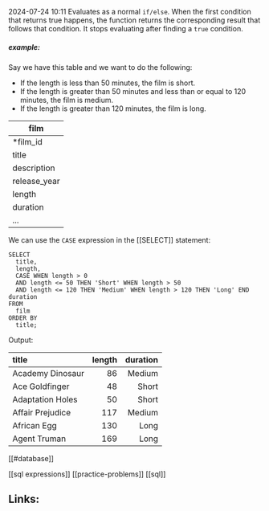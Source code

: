 2024-07-24 10:11
Evaluates as a normal `if/else`. When the first condition that returns true happens, the function returns the corresponding result that follows that condition. It stops evaluating after finding a `true` condition. 

##### example: 
Say we have this table and we want to do the following:
- If the length is less than 50 minutes, the film is short.
- If the length is greater than 50 minutes and less than or equal to 120 minutes, the film is medium.
- If the length is greater than 120 minutes, the film is long.

| film         |
| ------------ |
| *film_id     |
| title        |
| description  |
| release_year |
| length       |
| duration     |
| ...          |
We can use the `CASE` expression in the [[SELECT]] statement: 
```
SELECT 
  title, 
  length, 
  CASE WHEN length > 0 
  AND length <= 50 THEN 'Short' WHEN length > 50 
  AND length <= 120 THEN 'Medium' WHEN length > 120 THEN 'Long' END duration 
FROM 
  film 
ORDER BY 
  title;
```

Output: 

| title              | length | duration |
|:-------------------|-------:|---------:|
| Academy Dinosaur   |     86 |   Medium |
| Ace Goldfinger     |     48 |    Short |
| Adaptation Holes   |     50 |    Short |
| Affair Prejudice   |    117 |   Medium |
| African Egg        |    130 |     Long |
| Agent Truman       |    169 |     Long |


[[#database]]

[[sql expressions]] [[practice-problems]] [[sql]]
## Links:



